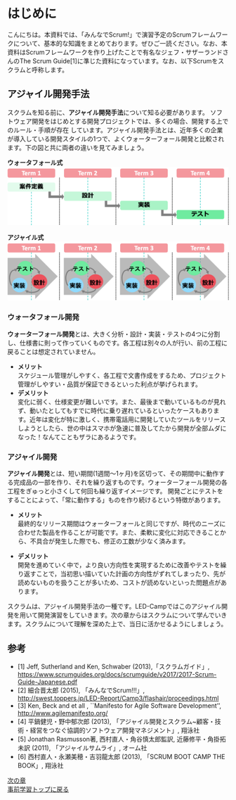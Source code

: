 # はじめに
こんにちは。本資料では、「みんなでScrum!」で演習予定のScrumフレームワークについて、基本的な知識をまとめております。ぜひご一読ください。なお、本資料はScrumフレームワークを作り上げたことで有名なジェフ・サザーランドさんのThe Scrum Guide[1]に準じた資料になっています。なお、以下Scrumをスクラムと呼称します。

## アジャイル開発手法

スクラムを知る前に、**アジャイル開発手法**について知る必要があります。
ソフトウェア開発をはじめとする開発プロジェクトでは、多くの場合、開発する上でのルール・手順が存在
しています。アジャイル開発手法とは、近年多くの企業が導入している開発スタイルの1つで、よくウォーターフォール開発と比較されます。下の図と共に両者の違いを見てみましょう。

**ウォータフォール式**
<img src="pic/waterfall.png">

**アジャイル式**
<img src="pic/agile.png">


### ウォータフォール開発
**ウォーターフォール開発**とは、大きく分析・設計・実装・テストの4つに分割し、仕様書に則って作っていくものです。各工程は別々の人が行い、前の工程に戻ることは想定されていません。

- **メリット**<br>
スケジュール管理がしやすく、各工程で文書作成をするため、プロジェクト管理がしやすい・品質が保証できるといった利点が挙げられます。
- **デメリット**<br>
変化に弱く、仕様変更が難しいです。また、最後まで動いているものが見れず、動いたとしてもすでに時代に乗り遅れているといったケースもあります。近年は変化が特に激しく、携帯電話用に開発していたツールをリリースしようとしたら、世の中はスマホが急速に普及してたから開発が全部ムダになった！なんてこともザラにあるようです。

### アジャイル開発
**アジャイル開発**とは、短い期間(1週間〜1ヶ月)を区切って、その期間中に動作する完成品の一部を作り、それを繰り返すものです。ウォーターフォール開発の各工程をぎゅっと小さくして何回も繰り返すイメージです。
開発ごとにテストをすることによって、「常に動作する」ものを作り続けるという特徴があります。

- **メリット**<br>
最終的なリリース期間はウォーターフォールと同じですが、時代のニーズに合わせた製品を作ることが可能です。また、柔軟に変化に対応できることから、不具合が発生した際でも、修正の工数が少なく済みます。

- **デメリット**<br>
開発を進めていく中で，より良い方向性を実現するために改善やテストを繰り返すことで，当初思い描いていた計画の方向性がずれてしまったり、先が読めないものを扱うことが多いため、コストが読めないといった問題点があります。


スクラムは、アジャイル開発手法の一種です。LED-Campではこのアジャイル開発を用いて開発演習をしていきます。次の章からはスクラムについて学んでいきます。スクラムについて理解を深めた上で、当日に活かせるようにしましょう。

## 参考

- [1] Jeff, Sutherland and Ken, Schwaber (2013),「スクラムガイド」, https://www.scrumguides.org/docs/scrumguide/v2017/2017-Scrum-Guide-Japanese.pdf
- [2] 細合晋太郎 (2015), 「みんなでScrum!!!」, http://swest.toppers.jp/LED-Report/Camp3/flashair/proceedings.html
- [3] Ken, Beck and et all , ``Manifesto for Agile Software Development’’, http://www.agilemanifesto.org/
- [4] 平鍋健児・野中郁次郎 (2013), 「アジャイル開発とスクラム~顧客・技術・経営をつなぐ協調的ソフトウェア開発マネジメント」, 翔泳社
- [5] Jonathan Rasmusson著, 西村直人・角谷慎太郎監訳, 近藤修平・角掛拓未訳 (2011), 「アジャイルサムライ」, オーム社
- [6] 西村直人・永瀬美穂・吉羽龍太郎 (2013), 「SCRUM BOOT CAMP THE BOOK」, 翔泳社

[次の章](scrum_overview.md)  
[事前学習トップに戻る](../../index.md)  